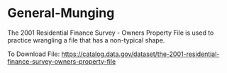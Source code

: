 # General-Munging

The 2001 Residential Finance Survey - Owners Property File is used to practice wrangling a file that has a non-typical shape.

To Download File:
https://catalog.data.gov/dataset/the-2001-residential-finance-survey-owners-property-file
